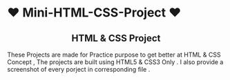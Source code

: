 # ❤️ Mini-HTML-CSS-Project ❤️ 

<h2 align="center">HTML &  CSS Project</h2>

  These  Projects are made for  Practice purpose to get better at HTML & CSS Concept , The projects are built using HTML5 & CSS3  Only . I also provide a screenshot of  every porject in corresponding file .
